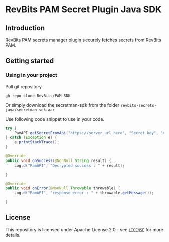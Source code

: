 # RevBits PAM Secret Plugin Java SDK

## Introduction

RevBits PAM secrets manager plugin securely fetches secrets from RevBits PAM.

## Getting started

### Using in your project
Pull git repository

```
gh repo clone RevBits/PAM-SDK
```

Or simply download the secretman-sdk from the folder ``revbits-secrets-java/secretman-sdk.aar``

Use following code snippet to use in your code.

```java
try {
    PamAPI.getSecretFromApi("https://server_url_here", "Secret key", "API_KEY_HERE", this);
} catch (Exception e) {
    e.printStackTrace();
}

@Override
public void onSuccess(@NonNull String result) {
    Log.d("PamAPI", "Decrypted success : " + result);

}

@Override
public void onError(@NonNull Throwable throwable) {
    Log.d("PamAPI", "response error : " + throwable.getMessage());

}
```



## License

This repository is licensed under Apache License 2.0 - see [`LICENSE`](../LICENSE.md) for more details.
